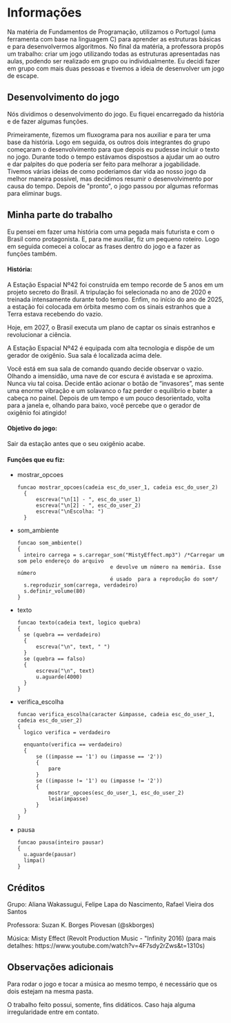 # Informações
<p>Na matéria de Fundamentos de Programação, utilizamos o Portugol (uma ferramenta com base na linguagem C) para aprender as estruturas básicas e para desenvolvermos algoritmos. No final da matéria, a professora propôs um trabalho: criar um jogo utilizando todas as estruturas apresentadas nas aulas, podendo ser realizado em grupo ou individualmente. Eu decidi fazer em grupo com mais duas pessoas e tivemos a ideia de desenvolver um jogo de escape.<P>

## Desenvolvimento do jogo
<p>Nós dividimos o desenvolvimento do jogo. Eu fiquei encarregado da história e de fazer algumas funções.<p>
<p>Primeiramente, fizemos um fluxograma para nos auxiliar e para ter uma base da história. Logo em seguida, os outros dois integrantes do grupo começaram o desenvolvimento para que depois eu pudesse incluir o texto no jogo. Durante todo o tempo estávamos dispostsos a ajudar um ao outro e dar palpites do que poderia ser feito para melhorar a jogabilidade. Tivemos várias ideias de como poderiamos dar vida ao nosso jogo da melhor maneira possível, mas decidimos resumir o desenvolvimento por causa do tempo. Depois de "pronto", o jogo passou por algumas reformas para eliminar bugs.<p>
  
## Minha parte do trabalho
  
<p>Eu pensei em fazer uma história com uma pegada mais futurista e com o Brasil como protagonista. E, para me auxiliar, fiz um pequeno roteiro. Logo em seguida comecei a colocar as frases dentro do jogo e a fazer as funções também.<p>

#### História:
<p>A Estação Espacial Nº42 foi construída em tempo recorde de 5 anos em um projeto secreto do Brasil. A tripulação foi selecionada no ano de 2020 e treinada intensamente durante todo tempo. Enfim, no início do ano de 2025, a estação foi colocada em órbita mesmo com os sinais estranhos que a Terra estava recebendo do vazio.<p>
<p>Hoje, em 2027, o Brasil executa um plano de captar os sinais estranhos e revolucionar a ciência.<p>
<p>A Estação Espacial Nº42 é equipada com alta tecnologia e dispõe de um gerador de oxigênio. Sua sala é localizada acima dele.<p>
<p>Você está em sua sala de comando quando decide observar o vazio. Olhando a imensidão, uma nave de cor escura é avistada e se aproxima. Nunca viu tal coisa. Decide então acionar o botão de “invasores”, mas sente uma enorme vibração e um solavanco o faz perder o equilíbrio e bater a cabeça no painel. Depois de um tempo e um pouco desorientado, volta para a janela e, olhando para baixo, você percebe que o gerador de oxigênio foi atingido!<p>
 
#### Objetivo do jogo:
<p>Sair da estação antes que o seu oxigênio acabe.<p>

#### Funções que eu fiz:
- mostrar_opcoes
  ```
  funcao mostrar_opcoes(cadeia esc_do_user_1, cadeia esc_do_user_2)
	{
		escreva("\n[1] - ", esc_do_user_1)
		escreva("\n[2] - ", esc_do_user_2)
		escreva("\nEscolha: ")
	}
  ```
- som_ambiente
  ```
  funcao som_ambiente()
  {	
	inteiro carrega = s.carregar_som("MistyEffect.mp3") /*Carregar um som pelo endereço do arquivo
								e devolve um número na memória. Esse número
								é usado  para a reprodução do som*/
	s.reproduzir_som(carrega, verdadeiro)
	s.definir_volume(80)
  }
  ```

- texto
  ```
  funcao texto(cadeia text, logico quebra)
  {
	se (quebra == verdadeiro)
	{
		escreva("\n", text, " ")
	}
	se (quebra == falso)
	{
		escreva("\n", text)
		u.aguarde(4000)
	}
  }
  ```
- verifica_escolha
  ```
  funcao verifica_escolha(caracter &impasse, cadeia esc_do_user_1, cadeia esc_do_user_2)
  {
	logico verifica = verdadeiro

	enquanto(verifica == verdadeiro)
	{	
		se ((impasse == '1') ou (impasse == '2'))
		{
			pare
		}
		se ((impasse != '1') ou (impasse != '2'))
		{
			mostrar_opcoes(esc_do_user_1, esc_do_user_2)
			leia(impasse)
		}
	}
  }
  ```
- pausa
  ```
  funcao pausa(inteiro pausar)
  {
	u.aguarde(pausar)
	limpa()
  }
  ```
	
## Créditos
<p>Grupo: Aliana Wakassugui, Felipe Lapa do Nascimento, Rafael Vieira dos Santos<p>
<p>Professora: Suzan K. Borges Piovesan (@skborges)<p>
<p>Música: Misty Effect (Revolt Production Music - "Infinity 2016) (para mais detalhes: https://www.youtube.com/watch?v=4F7sdy2rZws&t=1310s)<p>

## Observações adicionais
<p>Para rodar o jogo e tocar a música ao mesmo tempo, é necessário que os dois estejam na mesma pasta.<p>
<p>O trabalho feito possui, somente, fins didáticos. Caso haja alguma irregularidade entre em contato.<p>
